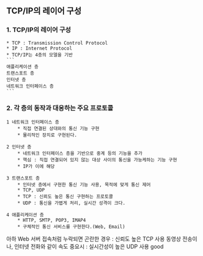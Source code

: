 ## TCP/IP의 레이어 구성

### 1. TCP/IP의 레이어 구성 
    * TCP : Transmission Control Protocol
    * IP : Internet Protocol
    * TCP/IP는 4층의 모델을 기반
    ```
    애플리케이션 층
    트랜스포트 층
    인터넷 층
    네트워크 인터페이스 층
    ```

### 2. 각 층의 동작과 대응하는 주요 프로토콜
    
    1 네트워크 인터페이스 층
        * 직접 연결된 상대와의 통신 기능 구현 
        * 물리적인 장치로 구현된다. 

    2 인터넷 층
        * 네트워크 인터페이스 층을 기반으로 중계 등의 기능을 추가
        * 핵심 : 직접 연결되어 있지 않는 대상 사이의 통신을 가능케하는 기능 구현
        * IP가 이에 해당
    
    3 트랜스포트 층
        * 인터넷 층에서 구현한 통신 기능 사용, 목적에 맞게 통신 제어
        * TCP, UDP 
        * TCP : 신뢰도 높은 통신 구현하는 프로토콜
        * UDP : 통신을 가볍게 처리, 실시간 성격이 크다.
    
    4 애플리케이션 층
        * HTTP, SMTP, POP3, IMAP4
        * 구체적인 통신 서비스를 구현한다.(Web, Email)

아하 Web 서버 접속처럼 누락되면 곤란한 경우 : 신뢰도 높은 TCP 사용
동영상 전송이나, 인터넷 전화와 같이 속도 중요시 : 실시간성이 높은 UDP 사용 good